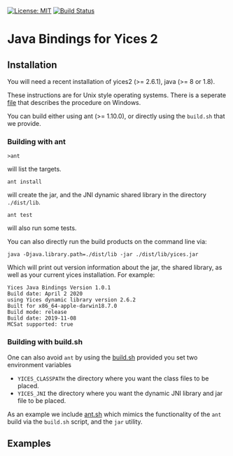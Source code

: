 [![License: MIT](https://img.shields.io/badge/License-MIT-yellow.svg)](https://opensource.org/licenses/MIT)
[![Build Status](https://travis-ci.com/github/SRI-CSL/yices2_java_bindings.svg?branch=master)](https://travis-ci.com/github/SRI-CSL/yices2_java_bindings)

#  Java Bindings for Yices 2

## Installation

You will need a recent installation of yices2 (>= 2.6.1), java (>= 8 or 1.8).

These instructions are for Unix style operating systems. There is a seperate
[file](https://github.com/SRI-CSL/yices2_java_bindings/blob/master/WindowsInstructions.md)
that describes the procedure on Windows.

You can build either using ant (>= 1.10.0), or directly using the `build.sh` that
we provide.

### Building with ant

```
>ant
```
will list the targets.
```
ant install
```
will create the jar, and the JNI dynamic shared library in the
directory `./dist/lib`.
```
ant test
```
will also run some tests.

You can also directly run the build products on the command line via:
```
java -Djava.library.path=./dist/lib -jar ./dist/lib/yices.jar

```
Which will print out version information about the jar, the shared library, as
well as your current yices installation. For example:
```
Yices Java Bindings Version 1.0.1
Build date: April 2 2020
using Yices dynamic library version 2.6.2
Built for x86_64-apple-darwin18.7.0
Build mode: release
Build date: 2019-11-08
MCSat supported: true
```

### Building with build.sh

One can also avoid `ant` by using the [build.sh](https://github.com/SRI-CSL/yices2_java_bindings/blob/master/build.sh)
provided you set two environment variables

* `YICES_CLASSPATH`  the directory where you want the class files to be placed.
* `YICES_JNI` the directory where you want the dynamic JNI library and jar file to be placed.

As an example we include [ant.sh](https://github.com/SRI-CSL/yices2_java_bindings/blob/master/ant.sh)
which mimics the functionality of the `ant` build via the `build.sh` script, and the `jar` utility.

## Examples

